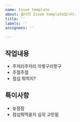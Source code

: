 ```yaml
---
name: Issue template
about: 둘다의 Issue template입니다.
title: ''
labels: ''
assignees: ''

---
```


## 작업내용
* 주저리주저리 이렇구러젛구
* 주절주절
* 점심 뭐먹지?

## 특이사항
* 늦잠잠
* 점심뭐먹을지 심히 고민됨
